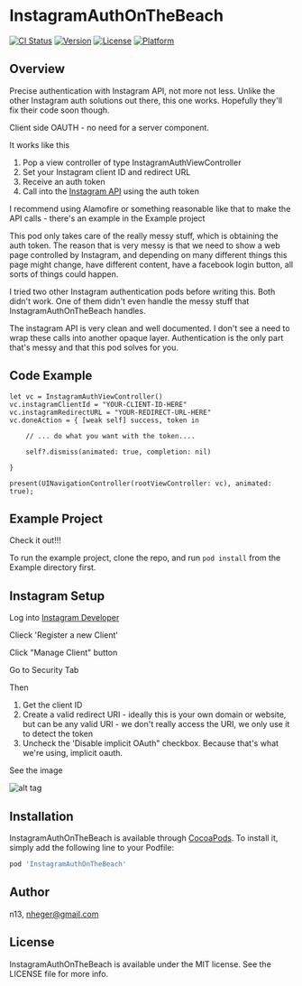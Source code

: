 # InstagramAuthOnTheBeach

[![CI Status](https://img.shields.io/travis/n13/InstagramAuthOnTheBeach.svg?style=flat)](https://travis-ci.org/n13/InstagramAuthOnTheBeach)
[![Version](https://img.shields.io/cocoapods/v/InstagramAuthOnTheBeach.svg?style=flat)](https://cocoapods.org/pods/InstagramAuthOnTheBeach)
[![License](https://img.shields.io/cocoapods/l/InstagramAuthOnTheBeach.svg?style=flat)](https://cocoapods.org/pods/InstagramAuthOnTheBeach)
[![Platform](https://img.shields.io/cocoapods/p/InstagramAuthOnTheBeach.svg?style=flat)](https://cocoapods.org/pods/InstagramAuthOnTheBeach)

## Overview

Precise authentication with Instagram API, not more not less. Unlike the other Instagram auth solutions out there, this one works. Hopefully they'll fix their code soon though.

Client side OAUTH - no need for a server component.

It works like this
1. Pop a view controller of type InstagramAuthViewController
2. Set your Instagram client ID and redirect URL
3. Receive an auth token
4. Call into the [Instagram API](https://www.instagram.com/developer/) using the auth token 

I recommend using Alamofire or something reasonable like that to make the API calls - there's an example in the Example project

This pod only takes care of the really messy stuff, which is obtaining the auth token. The reason that is very messy is that we need to show a web page controlled by Instagram, and depending on many different things this page might change, have different content, have a facebook login button, all sorts of things could happen. 

I tried two other Instagram authentication pods before writing this. Both didn't work. One of them didn't even handle the messy stuff that InstagramAuthOnTheBeach handles.

The instagram API is very clean and well documented. I don't see a need to wrap these calls into another opaque layer. Authentication is the only part that's messy and that this pod solves for you.

## Code Example

```
let vc = InstagramAuthViewController()
vc.instagramClientId = "YOUR-CLIENT-ID-HERE"
vc.instagramRedirectURL = "YOUR-REDIRECT-URL-HERE"
vc.doneAction = { [weak self] success, token in 

    // ... do what you want with the token....
    
    self?.dismiss(animated: true, completion: nil)

}

present(UINavigationController(rootViewController: vc), animated: true);

```

## Example Project

Check it out!!! 

To run the example project, clone the repo, and run `pod install` from the Example directory first.

## Instagram Setup

Log into [Instagram Developer](https://www.instagram.com/developer/) 

Clieck 'Register a new Client'

Click "Manage Client" button

Go to Security Tab

Then
1. Get the client ID
2. Create a valid redirect URI - ideally this is your own domain or website, but can be any valid URI - we don't really access the URI, we only use it to detect the token
3. Uncheck the 'Disable implicit OAuth" checkbox. Because that's what we're using, implicit oauth.

See the image 

![alt tag](https://user-images.githubusercontent.com/65412/42405655-4cb602b8-81cc-11e8-9d0c-e66f2b8a5ab9.png)

## Installation

InstagramAuthOnTheBeach is available through [CocoaPods](https://cocoapods.org). To install
it, simply add the following line to your Podfile:

```ruby
pod 'InstagramAuthOnTheBeach'
```

## Author

n13, nheger@gmail.com

## License

InstagramAuthOnTheBeach is available under the MIT license. See the LICENSE file for more info.
